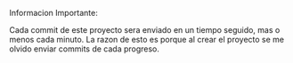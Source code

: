 Informacion Importante:

Cada commit de este proyecto sera enviado en un tiempo seguido, mas o menos cada minuto. La razon de esto es porque al crear el proyecto se me olvido enviar commits de cada progreso.